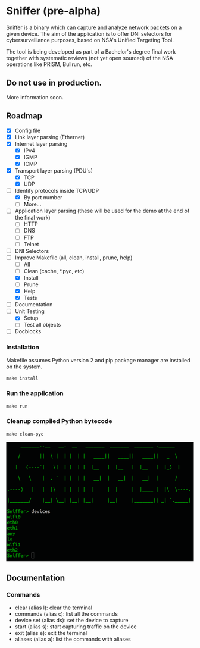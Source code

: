 # Sniffer (pre-alpha)

Sniffer is a binary which can capture and analyze network packets on a given device. The aim of the application is to offer DNI selectors for cybersurveillance purposes, based on NSA's Unified Targeting Tool.

The tool is being developed as part of a Bachelor's degree final work together with systematic reviews (not yet open sourced) of the NSA operations like PRISM, Bullrun, etc. 

## Do not use in production.

More information soon.

## Roadmap

- [x] Config file
- [x] Link layer parsing (Ethernet)
- [x] Internet layer parsing
  - [x] IPv4
  - [x] IGMP
  - [x] ICMP
- [x] Transport layer parsing (PDU's)
  - [x] TCP
  - [x] UDP
- [ ] Identify protocols inside TCP/UDP
  - [x] By port number
  - [ ] More... 
- [ ] Application layer parsing (these will be used for the demo at the end of the final work)
  - [ ] HTTP
  - [ ] DNS
  - [ ] FTP
  - [ ] Telnet
- [ ] DNI Selectors
- [ ] Improve Makefile (all, clean, install, prune, help)
  - [ ] All
  - [ ] Clean (cache, *.pyc, etc)
  - [x] Install
  - [ ] Prune
  - [x] Help
  - [x] Tests
- [ ] Documentation
- [ ] Unit Testing
  - [x] Setup
  - [ ] Test all objects
- [ ] Docblocks

### Installation

Makefile assumes Python version 2 and pip package manager are installed on the system.

```
make install
```

### Run the application

```
make run
```

### Cleanup compiled Python bytecode

```
make clean-pyc
```

![](sniffer.PNG)

## Documentation

### Commands

- clear (alias l): clear the terminal
- commands (alias c): list all the commands
- device set (alias ds): set the device to capture
- start (alias s): start capturing traffic on the device
- exit (alias e): exit the terminal
- aliases (alias a): list the commands with aliases